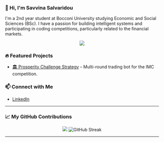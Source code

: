 ### 👋 Hi, I'm Savvina Salvaridou
I'm a 2nd year student at Bocconi University studying Economic and Social Sciences (BSc). I have a passion for building intelligent systems and participating in coding competitions, particularly related to the financial markets. 

<p align="center">
  <img src="https://skillicons.dev/icons?i=python,r,java,html,css" />
</p>

### 🔥 Featured Projects
- [🏛️ Prosperity Challenge Strategy](https://github.com/BocconiStudentsFinancialMarkets/Prosperity-Challenge-Sigfrido-Island) – Multi-round trading bot for the IMC competition.

### 📫 Connect with Me
- [LinkedIn](https://www.linkedin.com/in/ssalvaridou/)

<hr>

### 📈 My GitHub Contributions

<div align="center">

  <img src="https://github-readme-stats.vercel.app/api?username=salvaridou&show_icons=true&count_private=true&hide_rank=true&theme=default" />
  
  <img src="https://github-readme-streak-stats.herokuapp.com/?user=salvaridou&theme=default" alt="GitHub Streak" />

</div>

<hr>
